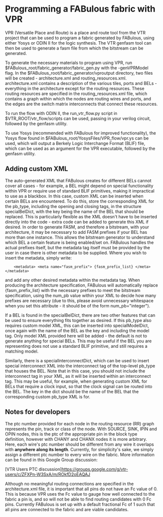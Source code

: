 # Programming a FABulous fabric with VPR

VPR (Versatile Place and Route) is a place and route tool from the VTR project that can be used to program a fabric generated by FABulous, using either Yosys or ODIN II for the logic synthesis. The VTR genfasm tool can then be used to generate a fasm file from which the bitstream can be generated.

To generate the necessary materials to program using VPR, run $FABulous\_root/fabric\_generator/fabric\_gen.py with the -genVPRModel flag. In the $FABulous\_root/fabric\_generator/vproutput directory, two files will be created - architecture.xml and routing\_resources.xml. architecture.xml contains a description of the various tiles, ports and BELs - everything in the architecture except for the routing resources. These routing resources are specified in the routing\_resources.xml file, which contains a graph within which the nodes are routing wires and ports, and the edges are the switch matrix interconnects that connect these resources.

To run the flow with ODIN II, the run\_vtr\_flow.py script in $VTR\_ROOT/vtr\_flow/scripts can be used, passing in your verilog circuit, followed by the genfasm utility.

To use Yosys (recommended with FABulous for improved functionality), the Yosys flow found in $FABulous\_root/YosysFiles/VPR\_flow/vpr.ys can be used, which will output a Berkely Logic Interchange Format (BLIF) file, which can be used as an argument for the VPR executable, followed by the genfasm utility.

## Adding custom XML

The auto-generated XML that FABulous creates for different BELs cannot cover all cases - for example, a BEL might depend on special functionality within VPR or require use of standard BLIF primitives, making it impractical to use as a blackbox. In this case, custom XML can be inserted when certain BELs are encountered. To do this, store the corresponding XML for the pb\_type, including the opening and closing tags, in the structure specialBelDict, with the key being the name of the BEL that should be replaced. This is particularly flexible as the XML doesn't have to be inserted directly into the code - extra code can be added to generate this XML if desired. In order to generate FASM, and therefore a bitstream, with your architecture, it may be necessary to add FASM prefixes if your BEL has more than one instance. This allows the bitstream generator to understand which BEL a certain feature is being enabled/set on. FABulous handles the actual prefixes itself, but the metadata tag itself must be provided by the user in case there is other metadata to be supplied. Where you wish to insert the metadata, simply write:

`    <metadata>
     <meta name="fasm_prefix"> {fasm_prefix_list} </meta>
    </metadata>`

and add any other desired metadata within the metadata tag. When producing the architecture specification, FABulous will automatically replace {fasm\_prefix\_list} with the necessary prefixes to meet the bitstream specification, using the num\_pb value within your XML to decide how many prefixes are necessary (due to this, please avoid unnecessary whitespace when you set this attribute - it should be of the form num\_pb="integer").

If a BEL is found in the specialBelDict, there are two other features that can be used to ensure everything fits together as desired. If this pb\_type also requires custom model XML, this can be inserted into specialModelDict, once again with the name of the BEL as the key and including the model tag. Only model XML provided here will be added - the default is not to generate anything for special BELs. This may be useful if the BEL you are representing does not use a standard BLIF primitive, and still requires a matching model. 

Similarly, there is a specialInterconnectDict, which can be used to insert special interconnect XML into the interconnect tag of the top-level pb\_type that houses the BEL. Note that in this case, you should not include the interconnect tag in your XML, as it will be inserted within an interconnect tag. This may be useful, for example, when generating custom XML for BELs that require a clock input, so that the clock signal can be routed into the BEL. The key in the dict should be the name of the BEL that the corresponding custom pb\_type XML is for.


## Notes for developers

The ptc number provided for each node in the routing resource (RR) graph represents the pin, track or class of the node. With SOURCE, SINK, IPIN and OPIN nodes, this is the ptc of the appropriate pin in the block type definition, however with CHANY and CHANX nodes it is more arbitrary. Here, each wire's ptc number should be different from any wire it overlaps with **anywhere along its length**. Currently, for simplicity's sake, we simply assign a different ptc number to every wire on the fabric. More information can be found in this Google Group discussion:

[VTR Users PTC discussion]https://groups.google.com/g/vtr-users/c/ZFXPn-W3SxA/m/ROkfD2oEAQAJ

Although no meaningful routing connections are specified in the architecture.xml file, it is important that all pins do not have an Fc value of 0. This is because VPR uses the Fc value to gauge how well connected to the fabric a pin is, and so will not be able to find routing candidates with 0 Fc pins. Currently FABulous is set up with a default fractional Fc of 1 such that all pins are connected to the fabric and are viable candidates.


